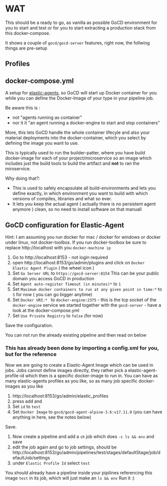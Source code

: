 # WAT

This should be a ready to go, as vanilla as possible GoCD environment for you to start and test or for you to start extracting
a production stack from this docker-compose.

It shows a couple of `gocd/gocd-server` features, right now, the follwing things are pre-setup

## Profiles

## docker-compose.yml

A setup for [elastic-agents](https://github.com/gocd-contrib/docker-elastic-agents), so GoCD will start up Docker container for you
while you can define the Docker-Image of your type in your pipeline job.

Be aware this is :
  
  - not "agents running as container"
  - nor it it "an agent running a docker-engine to start and stop containers"
  
More, this lets GoCD handle the whole container lifecyle and also your material deployments into the docker-container,
which you select by defining the image you want to use.  

This is typically used to run the builder-patter, where you have build docker-image for each of your project/microservice
so an image which includes just the build tools to build the artifact and **not** to ran the miroservice.

Why doing that?:

- This is used to safely encapsulate all build-environments and lets you define exactly, in which environment you want to build
with which versions of compiles, libraries and what so ever.
- It lets you keep the actual agent ( actually there is no persistent agent anymore ) clean, so no need to install software on that manuall

## GoCD configuration for Elastic-Agent

Hint: I am assuming you run docker for mac / docker for windows or docker under linux, not docker-toolbox.
If you run docker-toolbox be sure to replace http://localhost with you `docker-machine ip`

1. Go to http://localhost:8153 - not login required
1. open http://localhost:8153/go/admin/plugins and click on `Docker Elastic Agent Plugin` ( the wheel icon )
1. Set `Go Server URL` to `https://gocd-server:8154` This can be your public domain you access GoCD in production
1. Set `Agent auto-register Timeout (in minutes)*` to `1`
1. Set `Maximum docker containers to run at any given point in time:*` to `5` for now ( you can go bigger anytime)
1. Set `Docker URI:* ` to `docker-engine:2375` - this is the tcp socket of the `docker-engine` service we started together with the `gocd-server` - have a look at the docker-compose.yml
1. Set `Use Private Registry` to `false` (for now)

Save the configuration. 

You can not run the already existing pipeline and then read on below

### This has already been done by importing a config.xml for you, but for the reference

Now we are going to create a Elastic-Agent Image which can be used in jobs.
Jobs cannot define images directly, they rather pick a elastic-agent-profile-id which then is a specific docker-image to run in.
You can have as many elastic-agents profiles as you like, so as many job specific docker-images as you like

1. http://localhost:8153/go/admin/elastic_profiles 
1. press add and 
1. Set `id` to `test`
1. Set `Docker Image` to `gocd/gocd-agent-alpine-3.6:v17.11.0` (you can have anything in here, see the notes below)

Save.

1. Now create a pipeline and add a `sh` job which does `-c ls && env` and save
1. edit the job again and go to job settings, should be http://localhost:8153/go/admin/pipelines/test/stages/defaultStage/job/defaultJob/settings
1. under `Elastic Profile Id` select `test`

You should already have a pipeline inside your pipilines referencing this image `test` in its job, which will just make an `ls && env`
Run it :)
